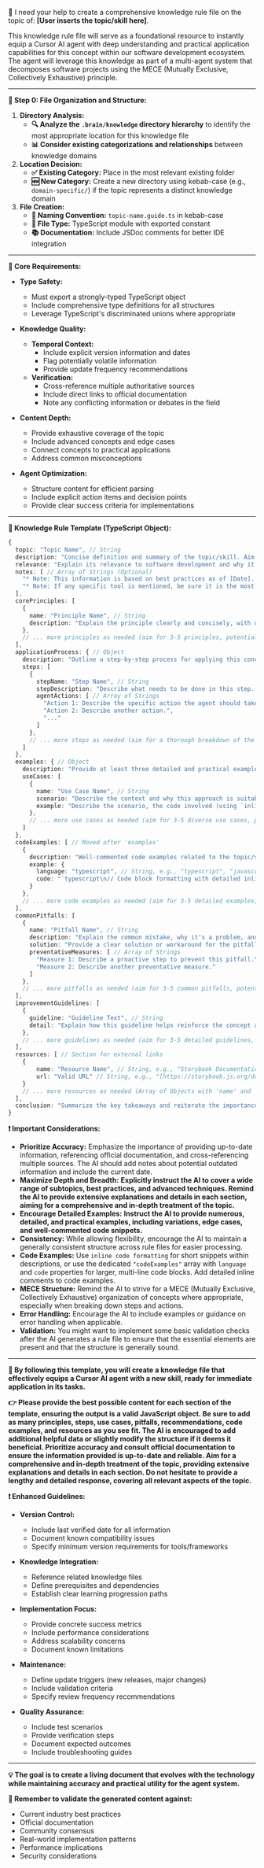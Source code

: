 🤖 I need your help to create a comprehensive knowledge rule file on the topic of: **[User inserts the topic/skill here]**.

This knowledge rule file will serve as a foundational resource to instantly equip a Cursor AI agent with deep understanding and practical application capabilities for this concept within our software development ecosystem. The agent will leverage this knowledge as part of a multi-agent system that decomposes software projects using the MECE (Mutually Exclusive, Collectively Exhaustive) principle.

---

**🧠 Step 0: File Organization and Structure:**

1.  **Directory Analysis:**
    - **🔍 Analyze the `.brain/knowledge` directory hierarchy** to identify the most appropriate location for this knowledge file
    - **📊 Consider existing categorizations and relationships** between knowledge domains
2.  **Location Decision:**
    - **✅ Existing Category:** Place in the most relevant existing folder
    - **🆕 New Category:** Create a new directory using kebab-case (e.g., `domain-specific/`) if the topic represents a distinct knowledge domain
3.  **File Creation:**
    - **📝 Naming Convention:** `topic-name.guide.ts` in kebab-case
    - **🔗 File Type:** TypeScript module with exported constant
    - **📚 Documentation:** Include JSDoc comments for better IDE integration

---

**🎯 Core Requirements:**

- **Type Safety:**

    - Must export a strongly-typed TypeScript object
    - Include comprehensive type definitions for all structures
    - Leverage TypeScript's discriminated unions where appropriate

- **Knowledge Quality:**

    - **Temporal Context:**
        - Include explicit version information and dates
        - Flag potentially volatile information
        - Provide update frequency recommendations
    - **Verification:**
        - Cross-reference multiple authoritative sources
        - Include direct links to official documentation
        - Note any conflicting information or debates in the field

- **Content Depth:**

    - Provide exhaustive coverage of the topic
    - Include advanced concepts and edge cases
    - Connect concepts to practical applications
    - Address common misconceptions

- **Agent Optimization:**
    - Structure content for efficient parsing
    - Include explicit action items and decision points
    - Provide clear success criteria for implementations

---

**🚀 Knowledge Rule Template (TypeScript Object):**

```typescript
{
  topic: "Topic Name", // String
  description: "Concise definition and summary of the topic/skill. Aim for a comprehensive overview, providing a thorough introduction to the topic.", // String
  relevance: "Explain its relevance to software development and why it's important for an agent to understand. Provide a detailed explanation, highlighting the benefits and potential impact.", // String
  notes: [ // Array of Strings (Optional)
    "* Note: This information is based on best practices as of [Date]. Please refer to official documentation for updates.",
    "* Note: If any specific tool is mentioned, be sure it is the most current method."
  ],
  corePrinciples: [
    {
      name: "Principle Name", // String
      description: "Explain the principle clearly and concisely, with detailed explanations and examples. Illustrate how the principle applies in different scenarios." // String
    },
    // ... more principles as needed (aim for 3-5 principles, potentially more if the topic demands it) (Array of Objects with 'name' and 'description')
  ],
  applicationProcess: { // Object
    description: "Outline a step-by-step process for applying this concept in practice. Break down each step into granular sub-steps with specific actions for the agent. Use the 'Agent Actions' label to highlight what the agent should do. Strive for a MECE (Mutually Exclusive, Collectively Exhaustive) breakdown of actions where possible. Provide detailed instructions and explanations for each step and sub-step, including potential challenges and decision points.", // String
    steps: [
      {
        stepName: "Step Name", // String
        stepDescription: "Describe what needs to be done in this step. Include detailed explanations, context, and potential challenges. Provide in-depth guidance on each sub-step.", // String
        agentActions: [ // Array of Strings
          "Action 1: Describe the specific action the agent should take (use imperative verbs). Provide very detailed instructions.",
          "Action 2: Describe another action.",
          "..."
        ]
      },
      // ... more steps as needed (aim for a thorough breakdown of the process, with as many steps as necessary to cover the topic comprehensively) (Array of Objects with 'stepName', 'stepDescription', and 'agentActions')
    ]
  },
  examples: { // Object
    description: "Provide at least three detailed and practical examples of this concept being used in a real-world software development scenario. Include variations, edge cases, and contextual explanations for each example. Clearly explain the purpose and usage of any special functions or tools (e.g., the 'play' function in Storybook testing). Each example should be comprehensive and stand on its own.", // String
    useCases: [
      {
        name: "Use Case Name", // String
        scenario: "Describe the context and why this approach is suitable. Provide a detailed explanation for the scenario.", // String
        example: "Describe the scenario, the code involved (using `inline code formatting` or `typescript\n  \"code\": \"...\"\n` for code blocks), and how the topic/skill was applied to achieve a specific outcome. Explain any special functions or tools used. Include detailed, well-commented code examples." // String
      },
      // ... more use cases as needed (aim for 3-5 diverse use cases, potentially more if the topic demands it) (Array of Objects with 'name', 'scenario', and 'example')
    ]
  },
  codeExamples: [ // Moved after 'examples'
    {
      description: "Well-commented code examples related to the topic/skill. Use this section to demonstrate specific techniques or configurations not fully covered in the 'examples' section. Provide comprehensive explanations for each code example, including alternative implementations and best practices.", // String
      example: {
        language: "typescript", // String, e.g., "typescript", "javascript", "python"
        code: "`typescript\n// Code block formatting with detailed inline comments\nfunction exampleFunction() {\n  console.log(\"Hello, world!\"); // Example comment\n}\n`" // String
      }
    },
    // ... more code examples as needed (aim for 3-5 detailed examples, potentially more if the topic demands it) (Array of Objects with 'description', 'language', and 'code')
  ],
  commonPitfalls: [
    {
      name: "Pitfall Name", // String
      description: "Explain the common mistake, why it's a problem, and how to avoid it. Provide a detailed explanation, including potential consequences and alternative approaches.", // String
      solution: "Provide a clear solution or workaround for the pitfall.", // String
      preventativeMeasures: [ // Array of Strings
        "Measure 1: Describe a proactive step to prevent this pitfall.",
        "Measure 2: Describe another preventative measure."
      ]
    },
    // ... more pitfalls as needed (aim for 3-5 common pitfalls, potentially more if the topic demands it) (Array of Objects with 'name', 'description', 'solution', and 'preventativeMeasures')
  ],
  improvementGuidelines: [
    {
      guideline: "Guideline Text", // String
      detail: "Explain how this guideline helps reinforce the concept and improve skills. Suggest quantifiable metrics where possible to track progress or effectiveness. Provide detailed explanations and examples." // String
    },
    // ... more guidelines as needed (aim for 3-5 detailed guidelines, potentially more if the topic demands it) (Array of Objects with 'guideline' and 'detail')
  ],
  resources: [ // Section for external links
    {
        name: "Resource Name", // String, e.g., "Storybook Documentation"
        url: "Valid URL" // String, e.g., "[https://storybook.js.org/docs/](https://storybook.js.org/docs/)"
    }
    // ... more resources as needed (Array of Objects with 'name' and 'url')
  ],
  conclusion: "Summarize the key takeaways and reiterate the importance of this topic/skill in software development. Highlight how mastering this will enhance the agent's capabilities. Provide a comprehensive summary, reinforcing the main points and their implications." // String
}
```

**❗ Important Considerations:**

- **Prioritize Accuracy:** Emphasize the importance of providing up-to-date information, referencing official documentation, and cross-referencing multiple sources. The AI should add notes about potential outdated information and include the current date.
- **Maximize Depth and Breadth:** **Explicitly instruct the AI to cover a wide range of subtopics, best practices, and advanced techniques. Remind the AI to provide extensive explanations and details in each section, aiming for a comprehensive and in-depth treatment of the topic.**
- **Encourage Detailed Examples:** **Instruct the AI to provide numerous, detailed, and practical examples, including variations, edge cases, and well-commented code snippets.**
- **Consistency:** While allowing flexibility, encourage the AI to maintain a generally consistent structure across rule files for easier processing.
- **Code Examples:** Use `inline code formatting` for short snippets within descriptions, or use the dedicated `"codeExamples"` array with `language` and `code` properties for larger, multi-line code blocks. Add detailed inline comments to code examples.
- **MECE Structure:** Remind the AI to strive for a MECE (Mutually Exclusive, Collectively Exhaustive) organization of concepts where appropriate, especially when breaking down steps and actions.
- **Error Handling:** Encourage the AI to include examples or guidance on error handling when applicable.
- **Validation:** You might want to implement some basic validation checks after the AI generates a rule file to ensure that the essential elements are present and that the structure is generally sound.

---

**💯 By following this template, you will create a knowledge file that effectively equips a Cursor AI agent with a new skill, ready for immediate application in its tasks.**

**👉 Please provide the best possible content for each section of the template, ensuring the output is a valid JavaScript object. Be sure to add as many principles, steps, use cases, pitfalls, recommendations, code examples, and resources as you see fit. The AI is encouraged to add additional helpful data or slightly modify the structure if it deems it beneficial. Prioritize accuracy and consult official documentation to ensure the information provided is up-to-date and reliable. Aim for a comprehensive and in-depth treatment of the topic, providing extensive explanations and details in each section. Do not hesitate to provide a lengthy and detailed response, covering all relevant aspects of the topic.**

**❗ Enhanced Guidelines:**

- **Version Control:**

    - Include last verified date for all information
    - Document known compatibility issues
    - Specify minimum version requirements for tools/frameworks

- **Knowledge Integration:**

    - Reference related knowledge files
    - Define prerequisites and dependencies
    - Establish clear learning progression paths

- **Implementation Focus:**

    - Provide concrete success metrics
    - Include performance considerations
    - Address scalability concerns
    - Document known limitations

- **Maintenance:**

    - Define update triggers (new releases, major changes)
    - Include validation criteria
    - Specify review frequency recommendations

- **Quality Assurance:**
    - Include test scenarios
    - Provide verification steps
    - Document expected outcomes
    - Include troubleshooting guides

---

**💡 The goal is to create a living document that evolves with the technology while maintaining accuracy and practical utility for the agent system.**

**🔄 Remember to validate the generated content against:**

- Current industry best practices
- Official documentation
- Community consensus
- Real-world implementation patterns
- Performance implications
- Security considerations
